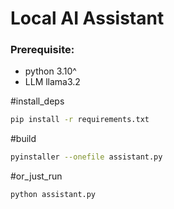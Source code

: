 
# Local AI Assistant

### Prerequisite:
- python 3.10^
- LLM llama3.2

#install_deps
```bash
pip install -r requirements.txt
```

#build
```bash
pyinstaller --onefile assistant.py
```

#or_just_run
```bash
python assistant.py
```


